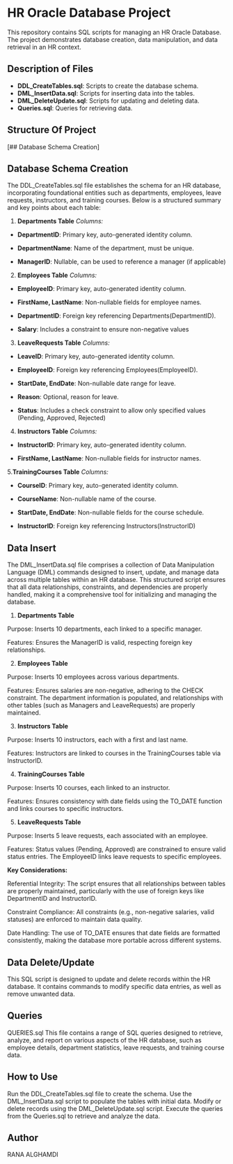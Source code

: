 # HR Oracle Database Project
This repository contains SQL scripts for managing an HR Oracle Database. The project demonstrates database creation, data manipulation, and data retrieval in an HR context.


## Description of Files
- **DDL_CreateTables.sql**: Scripts to create the database schema.
- **DML_InsertData.sql**: Scripts for inserting data into the tables.
- **DML_DeleteUpdate.sql**: Scripts for updating and deleting data.
- **Queries.sql**: Queries for retrieving data.


## Structure Of Project
[## Database Schema Creation]


## Database Schema Creation

The DDL_CreateTables.sql file establishes the schema for an HR database, incorporating foundational entities such as departments, employees, leave requests, instructors, and training courses. Below is a structured summary and key points about each table:

1. **Departments Table**
*Columns:*

- **DepartmentID**: Primary key, auto-generated identity column.

- **DepartmentName**: Name of the department, must be unique.

- **ManagerID**: Nullable, can be used to reference a manager (if applicable)


2. **Employees Table**
*Columns:*

- **EmployeeID**: Primary key, auto-generated identity column.

- **FirstName, LastName**: Non-nullable fields for employee names.

- **DepartmentID**: Foreign key referencing Departments(DepartmentID).

- **Salary**: Includes a constraint to ensure non-negative values


3. **LeaveRequests Table**
*Columns:*

- **LeaveID**: Primary key, auto-generated identity column.

- **EmployeeID**: Foreign key referencing Employees(EmployeeID).

- **StartDate, EndDate**: Non-nullable date range for leave.

- **Reason**: Optional, reason for leave.

- **Status**: Includes a check constraint to allow only specified values (Pending, Approved, Rejected)


4. **Instructors Table**
*Columns:*

- **InstructorID**: Primary key, auto-generated identity column.

- **FirstName, LastName**: Non-nullable fields for instructor names.

5.**TrainingCourses Table**
*Columns:*

- **CourseID**: Primary key, auto-generated identity column.

- **CourseName**: Non-nullable name of the course.

- **StartDate, EndDate**: Non-nullable fields for the course schedule.

- **InstructorID**: Foreign key referencing Instructors(InstructorID)



## Data Insert 

The DML_InsertData.sql file comprises a collection of Data Manipulation Language (DML) commands designed to insert, update, and manage data across multiple tables within an HR database. This structured script ensures that all data relationships, constraints, and dependencies are properly handled, making it a comprehensive tool for initializing and managing the database.


1. **Departments Table**
   
Purpose: Inserts 10 departments, each linked to a specific manager.


Features: Ensures the ManagerID is valid, respecting foreign key relationships.


2. **Employees Table**

Purpose: Inserts 10 employees across various departments.

Features: Ensures salaries are non-negative, adhering to the CHECK constraint. The department information is populated, and relationships with other tables (such as Managers and LeaveRequests) are properly maintained.

3. **Instructors Table**

Purpose: Inserts 10 instructors, each with a first and last name.

Features: Instructors are linked to courses in the TrainingCourses table via InstructorID.

4. **TrainingCourses Table**
   
Purpose: Inserts 10 courses, each linked to an instructor.

Features: Ensures consistency with date fields using the TO_DATE function and links courses to specific instructors.

5. **LeaveRequests Table**
   
Purpose: Inserts 5 leave requests, each associated with an employee.

Features: Status values (Pending, Approved) are constrained to ensure valid status entries. The EmployeeID links leave requests to specific employees.

**Key Considerations:**

Referential Integrity: The script ensures that all relationships between tables are properly maintained, particularly with the use of foreign keys like DepartmentID and InstructorID.

Constraint Compliance: All constraints (e.g., non-negative salaries, valid statuses) are enforced to maintain data quality.

Date Handling: The use of TO_DATE ensures that date fields are formatted consistently, making the database more portable across different systems.


## Data Delete/Update 

This SQL script is designed to update and delete records within the HR database. It contains commands to modify specific data entries, as well as remove unwanted data. 


## Queries

QUERIES.sql This file contains a range of SQL queries designed to retrieve, analyze, and report on various aspects of the HR database, such as employee details, department statistics, leave requests, and training course data.



## How to Use
Run the DDL_CreateTables.sql file to create the schema.
Use the DML_InsertData.sql script to populate the tables with initial data.
Modify or delete records using the DML_DeleteUpdate.sql script.
Execute the queries from the Queries.sql to retrieve and analyze the data.

## Author
RANA ALGHAMDI
